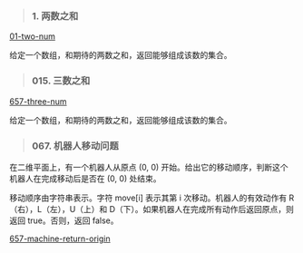 > ### 1. 两数之和

[01-two-num](algorithm/easy/01-in-place-algorithm.md)

给定一个数组，和期待的两数之和，返回能够组成该数的集合。

> ### 015. 三数之和

[657-three-num](algorithm/easy/015-three-num.md)

给定一个数组，和期待的两数之和，返回能够组成该数的集合。

> ### 067. 机器人移动问题

在二维平面上，有一个机器人从原点 (0, 0) 开始。给出它的移动顺序，判断这个机器人在完成移动后是否在 (0, 0) 处结束。

移动顺序由字符串表示。字符 move[i] 表示其第 i 次移动。机器人的有效动作有 R（右），L（左），U（上）和 D（下）。如果机器人在完成所有动作后返回原点，则返回 true。否则，返回 false。

[657-machine-return-origin](algorithm/easy/657-machine-return-origin.md)
